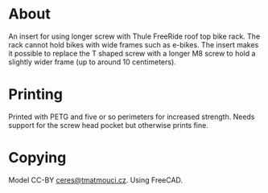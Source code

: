 # About

An insert for using longer screw with Thule FreeRide roof top bike rack.
The rack cannot hold bikes with wide frames such as e-bikes. The insert
makes it possible to replace the T shaped screw with a longer M8 screw
to hold a slightly wider frame (up to around 10 centimeters).

# Printing

Printed with PETG and five or so perimeters for increased strength.
Needs support for the screw head pocket but otherwise prints fine.

# Copying

Model CC-BY ceres@tmatmouci.cz.
Using FreeCAD.
